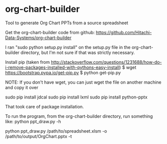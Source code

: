 # org-chart-builder
Tool to generate Org Chart PPTs from a source spreadsheet


Get the org-chart-builder code from github:
https://github.com/Hitachi-Data-Systems/org-chart-builder

I ran "sudo python setup.py install" on the setup.py file in the org-chart-builder directory, but I'm not sure if that was strictly necessary.

Install pip (taken from http://stackoverflow.com/questions/1231688/how-do-i-remove-packages-installed-with-pythons-easy-install)
$ wget https://bootstrap.pypa.io/get-pip.py
$ python get-pip.py

NOTE: If you don't have wget, you can just wget the file on another machine and copy it over

sudo pip install jdcal
sudo pip install lxml
sudo pip install python-pptx

That took care of package installation.

To run the program, from the org-chart-builder directory, run something like:
python ppt_draw.py -h

python ppt_draw.py /path/to/spreadsheet.xlsm -o /path/to/output/OrgChart.pptx -t
